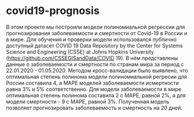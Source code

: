 # covid19-prognosis
В этом проекте мы построили модели полиномиальной регрессии для прогнозирования заболеваемости и смертности от Covid-19 в России и в мире.
Для обучения и проверки модели использовался публично доступный датасет 
COVID 19 Data Repository by the Center for Systems Science and Engineering (CSSE) at Johns Hopkins University
(https://github.com/CSSEGISandData/COVID 19).
В нём представлены данные о заболеваемости и смертности по странам мира за период с 22.01.2020 - 01.05.2020.
Методом кросс-валидации было выявлено, что оптимальная степень полинома модели полиномиальной регресии для России составила 4,
а MAPE моделей заболеваемости исмертности равна 3% и 5% соответственно.
Для модели заболеваемости в мире оптимальная степень полинома составила 2 с MAPE, равной 2%, а для модели смертности - 9 с MAPE, равной 3%.
Полученная модель позволяет прогнозировать заболеваемость и смертность на 20 дней.
